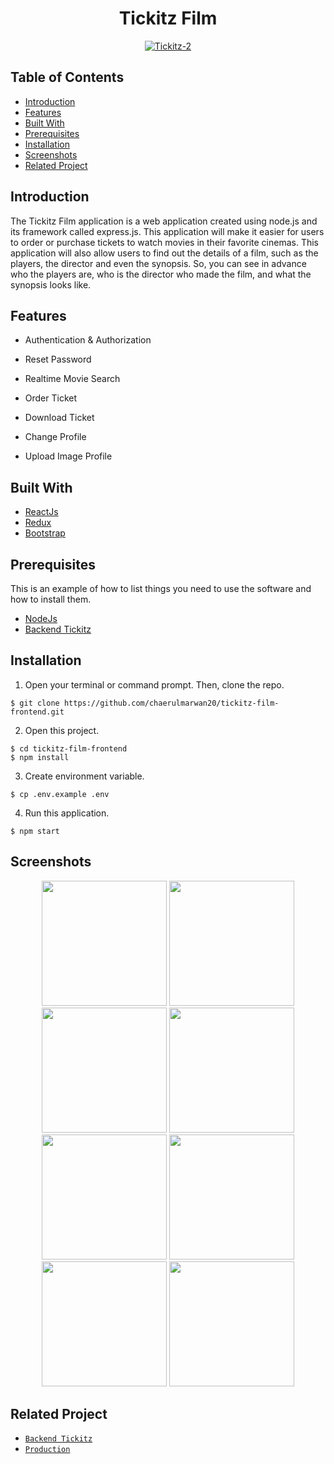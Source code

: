 <h1 align="center">Tickitz Film</h1>
<p align="center">
  <a href="https://booking-tickitz-film.netlify.app/" target="_blank"><image src="https://i.ibb.co/tzSzq4x/Tickitz-2.png" alt="Tickitz-2" border="0" /></a>
</p>

## Table of Contents

- [Introduction](#introduction)
- [Features](#features)
- [Built With](#built-with)
- [Prerequisites](#prerequisites)
- [Installation](#installation)
- [Screenshots](#screenshots)
- [Related Project](#screenshots)

## Introduction

The Tickitz Film application is a web application created using node.js and its framework called express.js. This application will make it easier for users to order or purchase tickets to watch movies in their favorite cinemas. This application will also allow users to find out the details of a film, such as the players, the director and even the synopsis. So, you can see in advance who the players are, who is the director who made the film, and what the synopsis looks like.

## Features

- Authentication & Authorization

- Reset Password

- Realtime Movie Search

- Order Ticket

- Download Ticket

- Change Profile

- Upload Image Profile

## Built With

- [ReactJs](https://reactjs.org/)
- [Redux](https://redux.js.org/)
- [Bootstrap](https://getbootstrap.com/)

## Prerequisites

This is an example of how to list things you need to use the software and how to install them.

- [NodeJs](https://nodejs.org/en/download/)
- [Backend Tickitz](https://github.com/chaerulmarwan20/tickitz-film-api)

## Installation

1. Open your terminal or command prompt. Then, clone the repo.

```
$ git clone https://github.com/chaerulmarwan20/tickitz-film-frontend.git
```

2. Open this project.

```
$ cd tickitz-film-frontend
$ npm install
```

3. Create environment variable.

```
$ cp .env.example .env
```

4. Run this application.

```
$ npm start
```

## Screenshots

<p align="center">
  <span>
    <image width="200" src="./src/assets/screenshots/Sign-In.png">   
    <image width="200" src="./src/assets/screenshots/Homepage.png">   
    <image width="200" src="./src/assets/screenshots/Movie-Detail.png">   
    <image width="200" src="./src/assets/screenshots/Order.png">
    <image width="200" src="./src/assets/screenshots/Payment.png">   
    <image width="200" src="./src/assets/screenshots/Profile.png">   
    <image width="200" src="./src/assets/screenshots/Order-History.png">
    <image width="200" src="./src/assets/screenshots/Ticket.png">
  </span>
</p>

## Related Project

- [`Backend Tickitz`](https://github.com/chaerulmarwan20/tickitz-film-api)
- [`Production`](https://booking-tickitz-film.netlify.app/)
